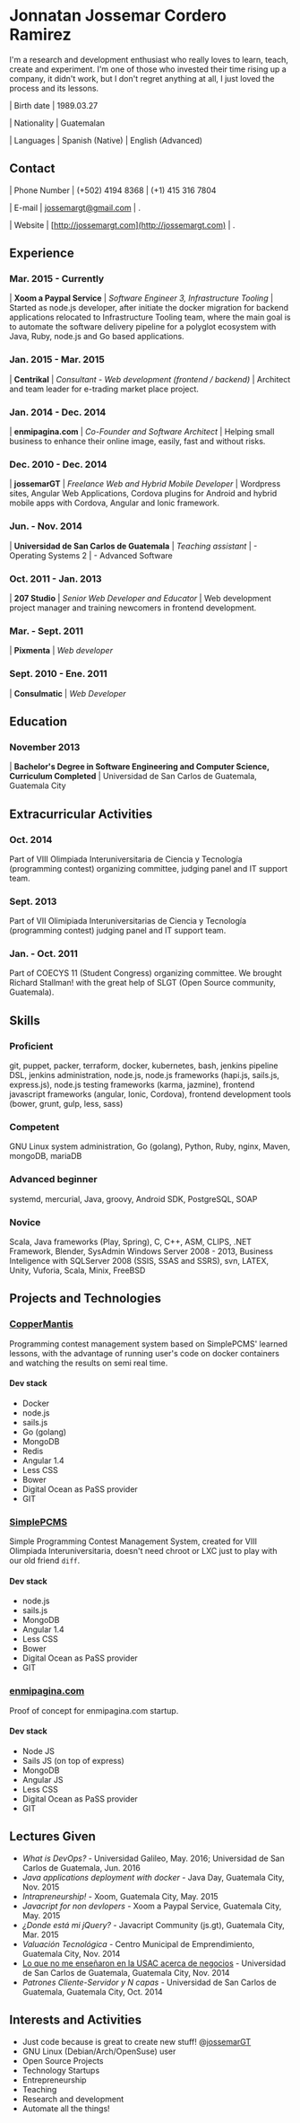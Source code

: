 # Jonnatan Jossemar Cordero Ramirez

I'm a research and development enthusiast who really loves to learn, teach, create
and experiment. I'm one of those who invested their time rising up a company,
it didn't work, but I don't regret anything at all, I just loved the process and
its lessons.

| Birth date
| 1989.03.27

| Nationality
| Guatemalan

| Languages
| Spanish (Native)
| English (Advanced)

## Contact

| Phone Number
| (+502) 4194 8368
| (+1) 415 316 7804

| E-mail
| jossemargt@gmail.com
| .

| Website
| [http://jossemargt.com](http://jossemargt.com)
| .

## Experience

### Mar. 2015 - Currently
| **Xoom a Paypal Service**
| *Software Engineer 3, Infrastructure Tooling*
| Started as node.js developer, after initiate the docker migration for backend applications relocated to Infrastructure Tooling team, where the main goal is to automate the software delivery pipeline for a polyglot ecosystem with Java, Ruby, node.js and Go based applications.

### Jan. 2015 - Mar. 2015
| **Centrikal**
| *Consultant - Web development (frontend / backend)*
| Architect and team leader for e-trading market place project.

### Jan. 2014 - Dec. 2014
| **enmipagina.com**
| *Co-Founder and Software Architect*
| Helping small business to enhance their online image, easily, fast and without risks.

### Dec. 2010 - Dec. 2014
| **jossemarGT**
| *Freelance Web and Hybrid Mobile Developer*
| Wordpress sites, Angular Web Applications, Cordova plugins for Android and hybrid mobile apps with Cordova, Angular and Ionic framework.

### Jun. - Nov. 2014
| **Universidad de San Carlos de Guatemala**
| *Teaching assistant*
| - Operating Systems 2
| - Advanced Software

### Oct. 2011 - Jan. 2013
| **207 Studio**
| *Senior Web Developer and Educator*
| Web development project manager and training newcomers in frontend development.

### Mar. - Sept. 2011
| **Pixmenta**
| *Web developer*

### Sept. 2010 - Ene. 2011
| **Consulmatic**
| *Web Developer*

## Education

### November 2013
| **Bachelor's Degree in Software Engineering and Computer Science, Curriculum Completed**
| Universidad de San Carlos de Guatemala, Guatemala City

## Extracurricular Activities

### Oct. 2014
Part of VIII Olimpiada Interuniversitaria de Ciencia y Tecnología (programming
contest) organizing committee, judging panel and IT support team.

### Sept. 2013
Part of VII Olimipiada Interuniversitarias de Ciencia y Tecnología (programming
contest) judging panel and IT support team.

### Jan. - Oct. 2011
Part of COECYS 11 (Student Congress) organizing committee. We brought Richard
Stallman! with the great help of SLGT (Open Source community, Guatemala).

## Skills

### Proficient
git, puppet, packer, terraform, docker, kubernetes, bash, jenkins pipeline DSL,
jenkins administration, node.js, node.js frameworks (hapi.js, sails.js, express.js),
node.js testing frameworks (karma, jazmine), frontend javascript frameworks (angular,
Ionic, Cordova), frontend development tools (bower, grunt, gulp, less, sass)

### Competent
GNU Linux system administration, Go (golang), Python, Ruby, nginx, Maven, mongoDB, mariaDB

### Advanced beginner
systemd, mercurial, Java, groovy, Android SDK, PostgreSQL, SOAP

### Novice
Scala, Java frameworks (Play, Spring), C, C++, ASM, CLIPS, .NET Framework, Blender,
SysAdmin Windows Server 2008 - 2013, Business Inteligence with SQLServer 2008 (SSIS, SSAS and SSRS),
svn, LATEX, Unity, Vuforia, Scala, Minix, FreeBSD

## Projects and Technologies

### [CopperMantis](https://github.com/CopperMantis)
Programming contest management system based on SimplePCMS' learned lessons, with
the advantage of running user's code on docker containers and watching the results
on semi real time.

#### Dev stack
- Docker
- node.js
- sails.js
- Go (golang)
- MongoDB
- Redis
- Angular 1.4
- Less CSS
- Bower
- Digital Ocean as PaSS provider
- GIT

### [SimplePCMS](https://github.com/jossemarGT/SimplePCMS)
Simple Programming Contest Management System, created for VIII Olimpiada Interuniversitaria,
doesn't need chroot or LXC just to play with our old friend `diff`.

#### Dev stack
- node.js
- sails.js
- MongoDB
- Angular 1.4
- Less CSS
- Bower
- Digital Ocean as PaSS provider
- GIT

### [enmipagina.com](http://enmipagina.com)
Proof of concept for enmipagina.com startup.

#### Dev stack
- Node JS
- Sails JS (on top of express)
- MongoDB
- Angular JS
- Less CSS
- Digital Ocean as PaSS provider
- GIT

## Lectures Given
- *What is DevOps?* - Universidad Galileo, May. 2016; Universidad de San Carlos de Guatemala, Jun. 2016
- *Java applications deployment with docker* - Java Day, Guatemala City, Nov. 2015
- *Intrapreneurship!* - Xoom, Guatemala City, May. 2015
- *Javacript for non devlopers* - Xoom a Paypal Service, Guatemala City, May. 2015
- *¿Donde está mi jQuery?* - Javacript Community (js.gt), Guatemala City, Mar. 2015
- *Valuación Tecnológica* - Centro Municipal de Emprendimiento, Guatemala City, Nov. 2014
- [Lo que no me enseñaron en la USAC acerca de negocios](https://prezi.com/pueqzdtyv4ck/lo-que-no-me-ensenaro-en-la-usac-acerca-de-negocios/) - Universidad de San Carlos de Guatemala, Guatemala City, Nov. 2014
- *Patrones Cliente-Servidor y N capas* - Universidad de San Carlos de Guatemala, Guatemala City, Oct. 2014

## Interests and Activities
- Just code because is great to create new stuff! @[jossemarGT](http://github.com/jossemargt)
- GNU Linux (Debian/Arch/OpenSuse) user
- Open Source Projects
- Technology Startups
- Entrepreneurship
- Teaching
- Research and development
- Automate all the things!

